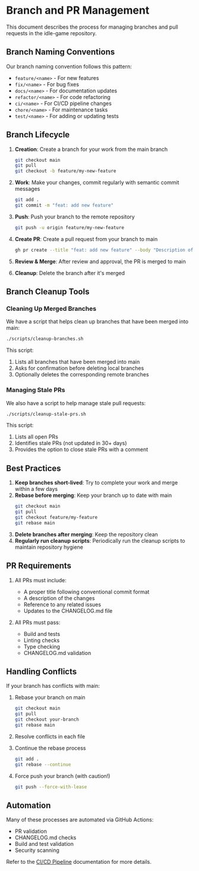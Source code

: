 # Branch and PR Management

This document describes the process for managing branches and pull requests in the idle-game repository.

## Branch Naming Conventions

Our branch naming convention follows this pattern:
- `feature/<name>` - For new features
- `fix/<name>` - For bug fixes
- `docs/<name>` - For documentation updates
- `refactor/<name>` - For code refactoring
- `ci/<name>` - For CI/CD pipeline changes
- `chore/<name>` - For maintenance tasks
- `test/<name>` - For adding or updating tests

## Branch Lifecycle

1. **Creation**: Create a branch for your work from the main branch
   ```bash
   git checkout main
   git pull
   git checkout -b feature/my-new-feature
   ```

2. **Work**: Make your changes, commit regularly with semantic commit messages
   ```bash
   git add .
   git commit -m "feat: add new feature"
   ```

3. **Push**: Push your branch to the remote repository
   ```bash
   git push -u origin feature/my-new-feature
   ```

4. **Create PR**: Create a pull request from your branch to main
   ```bash
   gh pr create --title "feat: add new feature" --body "Description of changes"
   ```

5. **Review & Merge**: After review and approval, the PR is merged to main

6. **Cleanup**: Delete the branch after it's merged

## Branch Cleanup Tools

### Cleaning Up Merged Branches

We have a script that helps clean up branches that have been merged into main:

```bash
./scripts/cleanup-branches.sh
```

This script:
1. Lists all branches that have been merged into main
2. Asks for confirmation before deleting local branches
3. Optionally deletes the corresponding remote branches

### Managing Stale PRs

We also have a script to help manage stale pull requests:

```bash
./scripts/cleanup-stale-prs.sh
```

This script:
1. Lists all open PRs
2. Identifies stale PRs (not updated in 30+ days)
3. Provides the option to close stale PRs with a comment

## Best Practices

1. **Keep branches short-lived**: Try to complete your work and merge within a few days
2. **Rebase before merging**: Keep your branch up to date with main
   ```bash
   git checkout main
   git pull
   git checkout feature/my-feature
   git rebase main
   ```
3. **Delete branches after merging**: Keep the repository clean
4. **Regularly run cleanup scripts**: Periodically run the cleanup scripts to maintain repository hygiene

## PR Requirements

1. All PRs must include:
   - A proper title following conventional commit format
   - A description of the changes
   - Reference to any related issues
   - Updates to the CHANGELOG.md file

2. All PRs must pass:
   - Build and tests
   - Linting checks
   - Type checking
   - CHANGELOG.md validation

## Handling Conflicts

If your branch has conflicts with main:

1. Rebase your branch on main
   ```bash
   git checkout main
   git pull
   git checkout your-branch
   git rebase main
   ```

2. Resolve conflicts in each file
3. Continue the rebase process
   ```bash
   git add .
   git rebase --continue
   ```

4. Force push your branch (with caution!)
   ```bash
   git push --force-with-lease
   ```

## Automation

Many of these processes are automated via GitHub Actions:
- PR validation
- CHANGELOG.md checks
- Build and test validation
- Security scanning

Refer to the [CI/CD Pipeline](/docs/processes/ci-cd-pipeline.md) documentation for more details.